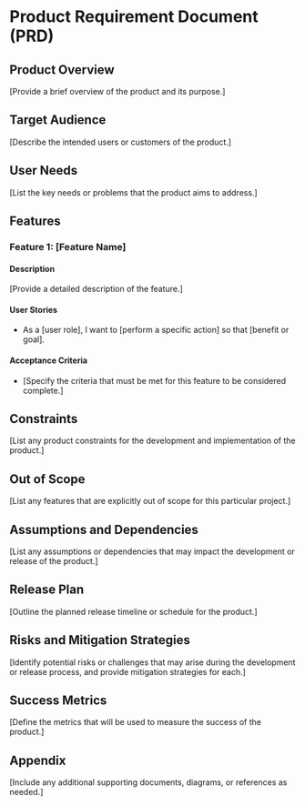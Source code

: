 # Product Requirement Document (PRD)

## Product Overview

[Provide a brief overview of the product and its purpose.]

## Target Audience

[Describe the intended users or customers of the product.]

## User Needs

[List the key needs or problems that the product aims to address.]

## Features

### Feature 1: [Feature Name]

#### Description

[Provide a detailed description of the feature.]

#### User Stories

- As a [user role], I want to [perform a specific action] so that [benefit or goal].

#### Acceptance Criteria

- [Specify the criteria that must be met for this feature to be considered complete.]

## Constraints

[List any product constraints for the development and implementation of the product.]

## Out of Scope

[List any features that are explicitly out of scope for this particular project.]

## Assumptions and Dependencies

[List any assumptions or dependencies that may impact the development or release of the product.]

## Release Plan

[Outline the planned release timeline or schedule for the product.]

## Risks and Mitigation Strategies

[Identify potential risks or challenges that may arise during the development or release process, and provide mitigation strategies for each.]

## Success Metrics

[Define the metrics that will be used to measure the success of the product.]

## Appendix

[Include any additional supporting documents, diagrams, or references as needed.]
